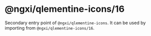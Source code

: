# @ngxi/qlementine-icons/16

Secondary entry point of `@ngxi/qlementine-icons`. It can be used by importing from `@ngxi/qlementine-icons/16`.
